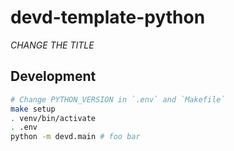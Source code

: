 # devd-template-python

_*CHANGE THE TITLE*_

## Development

```bash
# Change PYTHON_VERSION in `.env` and `Makefile`
make setup
. venv/bin/activate
. .env
python -m devd.main # foo bar
```
